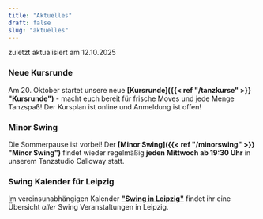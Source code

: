 ```yaml
---
title: "Aktuelles"
draft: false
slug: "aktuelles"
---
```


zuletzt aktualisiert am 12.10.2025

[//]: # (### Tag der offenen Tür am 19.01.2025)
[//]: # (Am **19.01.2025** öffnen wir unsere Türen für euch! Kommt vorbei, lernt Swingtänze kennen und schnuppert in unsere Welt des Tanzes hinein. Weitere Infos findet ihr auf der Seite von unseren **[Tag der offenen Tür]&#40;{{< ref "/opendoor" >}} "Tag der offenen Tür"&#41;**! Danach gibt es die Möglichkeit, beim [Tea Dance]&#40;{{< ref "/swingteatime" >}} "Tea Dance"&#41; weiterzutanzen.)

### Neue Kursrunde
Am 20. Oktober startet unsere neue **[Kursrunde]({{< ref "/tanzkurse" >}} "Kursrunde")** - macht euch bereit für frische Moves und jede Menge Tanzspaß! Der Kursplan ist online und Anmeldung ist offen!

### Minor Swing
Die Sommerpause ist vorbei! Der **[Minor Swing]({{< ref "/minorswing" >}} "Minor Swing")** findet wieder regelmäßig **jeden Mittwoch ab 19:30 Uhr** in unserem Tanzstudio Calloway statt.

[//]: # ( Während des Sommers findet bei guten Wetter **kein** Minor Swing im Calloway statt. Stattdessen treffen sich viele Tänzer Mittwochabend am **Inselteich im Clara-Zetkin-Park**.)

### Swing Kalender für Leipzig
Im vereinsunabhängigen Kalender [**"Swing in Leipzig"**](https://kalender.digital/0c529f4b4448ea55b992) findet ihr eine Übersicht *aller* Swing Veranstaltungen in Leipzig.
